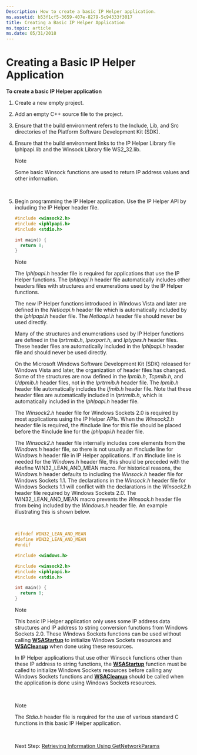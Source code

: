 ```yaml
---
Description: How to create a basic IP Helper application.
ms.assetid: b53f1cf5-3659-407e-8279-5c94333f3017
title: Creating a Basic IP Helper Application
ms.topic: article
ms.date: 05/31/2018
---
```


# Creating a Basic IP Helper Application

**To create a basic IP Helper application**

1.  Create a new empty project.
2.  Add an empty C++ source file to the project.
3.  Ensure that the build environment refers to the Include, Lib, and Src directories of the Platform Software Development Kit (SDK).
4.  Ensure that the build environment links to the IP Helper Library file Iphlpapi.lib and the Winsock Library file WS2\_32.lib.
    > [!Note]  
    > Some basic Winsock functions are used to return IP address values and other information.

     

5.  Begin programming the IP Helper application. Use the IP Helper API by including the IP Helper header file.

    ```C++
    #include <winsock2.h>
    #include <iphlpapi.h>
    #include <stdio.h>

    int main() {
      return 0;
    }
    
    ```

    

    > [!Note]
    >
    > The *Iphlpapi.h* header file is required for applications that use the IP Helper functions. The *Iphlpapi.h* header file automatically includes other headers files with structures and enumerations used by the IP Helper functions.
    >
    > The new IP Helper functions introduced in Windows Vista and later are defined in the *Netioapi.h* header file which is automatically included by the *Iphlpapi.h* header file. The *Netioapi.h* header file should never be used directly.
    >
    > Many of the structures and enumerations used by IP Helper functions are defined in the *Iprtrmib.h*, *Ipexport.h*, and *Iptypes.h* header files. These header files are automatically included in the *Iphlpapi.h* header file and should never be used directly.
    >
    > On the Microsoft Windows Software Development Kit (SDK) released for Windows Vista and later, the organization of header files has changed. Some of the structures are now defined in the *Ipmib.h*, *Tcpmib.h*, and *Udpmib.h* header files, not in the *Iprtrmib.h* header file. The *Ipmib.h* header file automatically includes the *Ifmib.h* header file. Note that these header files are automatically included in *Iprtrmib.h*, which is automatically included in the *Iphlpapi.h* header file.
    >
    > The *Winsock2.h* header file for Windows Sockets 2.0 is required by most applications using the IP Helper APIs. When the *Winsock2.h* header file is required, the \#include line for this file should be placed before the \#include line for the *Iphlpapi.h* header file.
    >
    > The *Winsock2.h* header file internally includes core elements from the *Windows.h* header file, so there is not usually an \#include line for *Windows.h* header file in IP Helper applications. If an \#include line is needed for the *Windows.h* header file, this should be preceded with the \#define WIN32\_LEAN\_AND\_MEAN macro. For historical reasons, the *Windows.h* header defaults to including the *Winsock.h* header file for Windows Sockets 1.1. The declarations in the *Winsock.h* header file for Windows Sockets 1.1 will conflict with the declarations in the *Winsock2.h* header file required by Windows Sockets 2.0. The WIN32\_LEAN\_AND\_MEAN macro prevents the *Winsock.h* header file from being included by the *Windows.h* header file. An example illustrating this is shown below.

     

    ```C++
    #ifndef WIN32_LEAN_AND_MEAN
    #define WIN32_LEAN_AND_MEAN
    #endif

    #include <windows.h>

    #include <winsock2.h>
    #include <iphlpapi.h>
    #include <stdio.h>

    int main() {
      return 0;
    }
    
    ```

    

    > [!Note]
    >
    > This basic IP Helper application only uses some IP address data structures and IP address to string conversion functions from Windows Sockets 2.0. These Windows Sockets functions can be used without calling [**WSAStartup**](https://msdn.microsoft.com/library/windows/desktop/ms742213) to initialize Windows Sockets resources and [**WSACleanup**](https://msdn.microsoft.com/library/windows/desktop/ms741549) when done using these resources.
    >
    > In IP Helper applications that use other Winsock functions other than these IP address to string functions, the [**WSAStartup**](https://msdn.microsoft.com/library/windows/desktop/ms742213) function must be called to initialize Windows Sockets resources before calling any Windows Sockets functions and [**WSACleanup**](https://msdn.microsoft.com/library/windows/desktop/ms741549) should be called when the application is done using Windows Sockets resources.

     

    > [!Note]
    >
    > The *Stdio.h* header file is required for the use of various standard C functions in this basic IP Helper application.

     

    Next Step: [Retrieving Information Using GetNetworkParams](retrieving-information-using-getnetworkparams.md)

 

 



